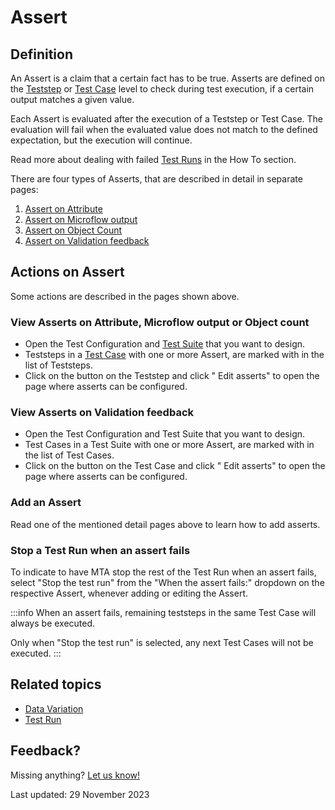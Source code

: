 
# Assert

## Definition

An Assert is a claim that a certain fact has to be true. 
Asserts are defined on the [Teststep](../Teststep) or [Test Case](../test-case) level to check during test execution, if a certain output matches a given value.

Each Assert is evaluated after the execution of a Teststep or Test Case. The evaluation will fail when the evaluated value does not match to the defined expectation, but the execution will continue. 

Read more about dealing with failed [Test Runs](test-run) in the How To section.

There are four types of Asserts, that are described in detail in separate pages:
1. [Assert on Attribute](Assert/assert-attribute)
2. [Assert on Microflow output](Assert/assert-microflow-output)
3. [Assert on Object Count](Assert/assert-object-count)
4. [Assert on Validation feedback](Assert/assert-validation-feedback)

## Actions on Assert

Some actions are described in the pages shown above.

### View Asserts on Attribute, Microflow output or Object count  
- Open the Test Configuration and [Test Suite](../test-suite) that you want to design.
- Teststeps in a [Test Case](../test-case) with one or more Assert, are marked with <i class="fas fa-ballot-check"></i> in the list of Teststeps.
- Click on the <i class="fas fa-ellipsis"></i> button on the Teststep and click "<i class="fal fa-ballot-check"></i> Edit asserts" to open the page where asserts can be configured.   

### View Asserts on Validation feedback
- Open the Test Configuration and Test Suite that you want to design.
- Test Cases in a Test Suite with one or more Assert, are marked with <i class="fas fa-ballot-check"></i> in the list of Test Cases.
- Click on the <i class="fas fa-ellipsis"></i> button on the Test Case and click "<i class="fal fa-ballot-check"></i> Edit asserts" to open the page where asserts can be configured.   

### Add an Assert

Read one of the mentioned detail pages above to learn how to add asserts.

### Stop a Test Run when an assert fails

To indicate to have MTA stop the rest of the Test Run when an assert fails, select "Stop the test run" from the "When the assert fails:" dropdown on the respective Assert, whenever adding or editing the Assert.

:::info
When an assert fails, remaining teststeps in the same Test Case will always be executed. 

Only when "Stop the test run" is selected, any next Test Cases will not be executed.
:::

## Related topics
- [Data Variation](datavariation)
- [Test Run](test-run)

## Feedback?
Missing anything? [Let us know!](mailto:support@menditect.com)

Last updated: 29 November 2023
